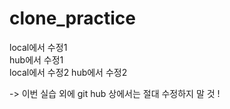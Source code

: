 # clone_practice
local에서 수정1   
hub에서 수정1   
local에서 수정2
hub에서 수정2

-> 이번 실습 외에 git hub 상에서는 절대 수정하지 말 것 !


